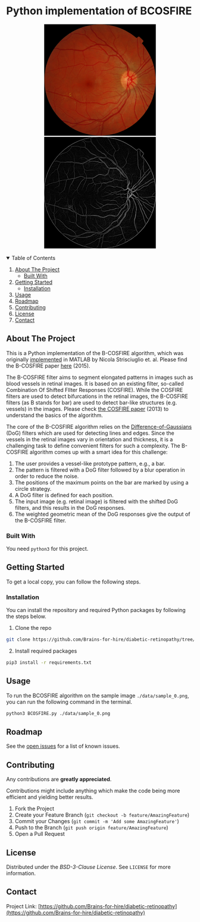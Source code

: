 # Python implementation of BCOSFIRE  


<p align="center">
  <a href="./data/sample_0.png">
    <img src="./data/sample_0.png" alt="Sample image" width="300" height="300" >
    <img src="./figures/sample_0_out.png" alt="Sample image output" width="300" height="300">
  </a>
</p>

<!-- TABLE OF CONTENTS -->
<details open="open">
  <summary>Table of Contents</summary>
  <ol>
    <li>
      <a href="#about-the-project">About The Project</a>
      <ul>
        <li><a href="#built-with">Built With</a></li>
      </ul>
    </li>
    <li>
      <a href="#getting-started">Getting Started</a>
      <ul>
        <!-- <li><a href="#prerequisites">Prerequisites</a></li> -->
        <li><a href="#installation">Installation</a></li>
      </ul>
    </li>
    <li><a href="#usage">Usage</a></li>
    <li><a href="#roadmap">Roadmap</a></li>
    <li><a href="#contributing">Contributing</a></li>
    <li><a href="#license">License</a></li>
    <li><a href="#contact">Contact</a></li>
    <!-- <li><a href="#acknowledgements">Acknowledgements</a></li> -->
  </ol>
</details>

<!-- ABOUT THE PROJECT -->
## About The Project

This is a Python implementation of the B-COSFIRE algorithm, which was originally [implemented](https://de.mathworks.com/matlabcentral/fileexchange/49172-trainable-cosfire-filters-for-curvilinear-structure-delineation-in-images) in MATLAB by Nicola Strisciuglio et. al. Please find the B-COSFIRE paper [here](http://dx.doi.org/10.1016/j.media.2014.08.002) (2015).

The B-COSFIRE filter aims to segment elongated patterns in images such as blood vessels in retinal images. It is based on an existing filter, so-called Combination Of Shifted FIlter Responses (COSFIRE). While the COSFIRE filters are used to detect bifurcations in the retinal images, the B-COSFIRE filters (as B stands for bar) are used to detect bar-like structures (e.g. vessels) in the images. Please check [the COSFIRE paper](https://www.sciencedirect.com/science/article/abs/pii/S0167865512003625) (2013) to understand the basics of the algorithm. 

The core of the B-COSFIRE algorithm relies on the [Difference-of-Gaussians](https://en.wikipedia.org/wiki/Difference_of_Gaussians) (DoG) filters which are used for detecting lines and edges. Since the vessels in the retinal images vary in orientation and thickness, it is a challenging task to define convenient filters for such a complexity. The B-COSFIRE algorithm comes up with a smart idea for this challenge:

1) The user provides a vessel-like prototype pattern, e.g., a bar.
2) The pattern is filtered with a DoG filter followed by a blur operation in order to reduce the noise.
3) The positions of the maximum points on the bar are marked by using a circle strategy.
4) A DoG filter is defined for each position.
5) The input image (e.g. retinal image) is filtered with the shifted DoG filters, and this results in the DoG responses.
6) The weighted geometric mean of the DoG responses give the output of the B-COSFIRE filter.  


### Built With
You need `python3` for this project. 

<!-- GETTING STARTED -->
## Getting Started
To get a local copy, you can follow the following steps.
### Installation
You can install the repository and required Python packages by following the steps below.

1. Clone the repo
  ```sh
  git clone https://github.com/Brains-for-hire/diabetic-retinopathy/tree/master/cosfire
  ```
2. Install required packages
  ```sh
  pip3 install -r requirements.txt
  ```
<!-- USAGE EXAMPLES -->
## Usage
To run the BCOSFIRE algorithm on the sample image `./data/sample_0.png`, you can run the following command in the terminal.
  ```sh
  python3 BCOSFIRE.py ./data/sample_0.png
  ```

<!-- ROADMAP -->
## Roadmap
See the [open issues](./issues) for a list of known issues.

<!-- CONTRIBUTING -->
## Contributing

Any contributions are **greatly appreciated**.

Contributions might include anything which make the code being more efficient and yielding better results. 

1. Fork the Project
2. Create your Feature Branch (`git checkout -b feature/AmazingFeature`)
3. Commit your Changes (`git commit -m 'Add some AmazingFeature'`)
4. Push to the Branch (`git push origin feature/AmazingFeature`)
5. Open a Pull Request

<!-- LICENSE -->
## License

Distributed under the *BSD-3-Clause License*. See `LICENSE` for more information.

<!-- CONTACT -->
## Contact

Project Link: [https://github.com/Brains-for-hire/diabetic-retinopathy](https://github.com/Brains-for-hire/diabetic-retinopathy)
